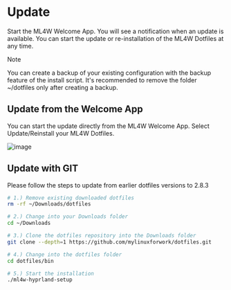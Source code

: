 # Update

Start the ML4W Welcome App. You will see a notification when an update is available. You can start the update or re-installation of the ML4W Dotfiles at any time.

> [!NOTE]
> You can create a backup of your existing configuration with the backup feature of the install script. It's recommended to remove the folder ~/dotfiles only after creating a backup. 

## Update from the Welcome App

You can start the update directly from the ML4W Welcome App. Select Update/Reinstall your ML4W Dotfiles.

![image](/update.png)

## Update with GIT

Please follow the steps to update from earlier dotfiles versions to 2.8.3

```sh
# 1.) Remove existing downloaded dotfiles
rm -rf ~/Downloads/dotfiles

# 2.) Change into your Downloads folder
cd ~/Downloads

# 3.) Clone the dotfiles repository into the Downloads folder
git clone --depth=1 https://github.com/mylinuxforwork/dotfiles.git

# 4.) Change into the dotfiles folder
cd dotfiles/bin

# 5.) Start the installation
./ml4w-hyprland-setup

```
